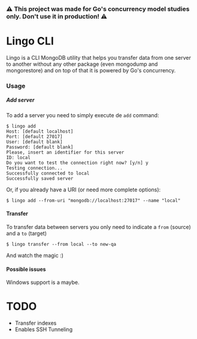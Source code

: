 ### ⚠️ This project was made for Go's concurrency model studies only. Don't use it in production! ⚠️

# Lingo CLI

Lingo is a CLI MongoDB utility that helps you transfer data from one server to another 
without any other package (even mongodump and mongorestore) and on top of that it is
powered by Go's concurrency.

### Usage

##### Add server

To add a server you need to simply execute de `add` command:

```shell script
$ lingo add
Host: [default localhost] 
Port: [default 27017] 
User: [default blank] 
Password: [default blank] 
Please, insert an identifier for this server
ID: local
Do you want to test the connection right now? [y/n] y
Testing connection...
Successfully connected to local
Successfully saved server
``` 

Or, if you already have a URI (or need more complete options):

```shell script
$ lingo add --from-uri "mongodb://localhost:27017" --name "local"
```

#### Transfer

To transfer data between servers you only need to indicate a `from` (source) 
and a `to` (target)

```shell script
$ lingo transfer --from local --to new-qa
```

And watch the magic :)

#### Possible issues

Windows support is a maybe.

# TODO
- Transfer indexes
- Enables SSH Tunneling
